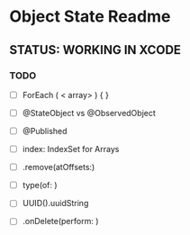 #  Object State Readme


## STATUS: WORKING IN XCODE

### TODO
- [ ] ForEach ( < array> ) { <action> }
- [ ] @StateObject vs @ObservedObject
- [ ] @Published
- [ ] index: IndexSet for Arrays
- [ ] <array>.remove(atOffsets:)
- [ ] type(of: )
- [ ] UUID().uuidString
- [ ] .onDelete(perform: <function>)

